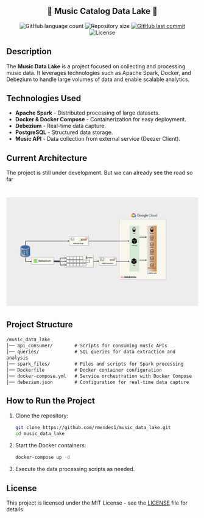 <h2 align="center"> 
	🚧 Music Catalog Data Lake 🚧
</h2>


<p align="center">
  <img alt="GitHub language count" src="https://img.shields.io/github/languages/count/rmendes1/music_data_lake?color=%2304D361">

 <img alt="Repository size" src="https://img.shields.io/github/repo-size/rmendes1/music_data_lake">
	
  
  <a href="https://github.com/rmendes1/house-rocket/commits/main">
    <img alt="GitHub last commit" src="https://img.shields.io/github/last-commit/rmendes1/music_data_lake">
  </a>

  <img alt="License" src="https://img.shields.io/badge/license-MIT-brightgreen">
</p>

## Description
The **Music Data Lake** is a project focused on collecting and processing music data. It leverages technologies such as Apache Spark, Docker, and Debezium to handle large volumes of data and enable scalable analytics.

## Technologies Used
- **Apache Spark** - Distributed processing of large datasets.
- **Docker & Docker Compose** - Containerization for easy deployment.
- **Debezium** - Real-time data capture.
- **PostgreSQL** - Structured data storage.
- **Music API** - Data collection from external service (Deezer Client).

## Current Architecture
The project is still under development. But we can already see the road so far
<h1 align="center">
    <img alt="MusicDataImg" title="#MusicData" src="cdc_ingestion.drawio.png" />
</h1>

## Project Structure
```
/music_data_lake
│── api_consumer/        # Scripts for consuming music APIs
│── queries/             # SQL queries for data extraction and analysis
│── spark_files/         # Files and scripts for Spark processing
│── Dockerfile           # Docker container configuration
│── docker-compose.yml   # Service orchestration with Docker Compose
│── debezium.json        # Configuration for real-time data capture
```

## How to Run the Project
1. Clone the repository:
   ```bash
   git clone https://github.com/rmendes1/music_data_lake.git
   cd music_data_lake
   ```
2. Start the Docker containers:
   ```bash
   docker-compose up -d
   ```
3. Execute the data processing scripts as needed.

## License
This project is licensed under the MIT License - see the [LICENSE](LICENSE) file for details.

